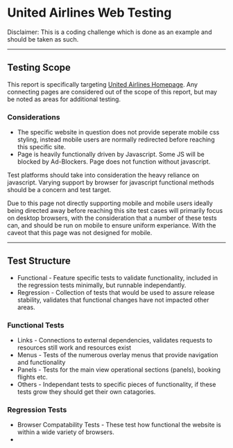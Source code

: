 # United Airlines Web Testing #

Disclaimer: This is a coding challenge which is done as an example and should be taken as such.

---

## Testing Scope ##

This report is specifically targeting [United Airlines Homepage](https://www.united.com/ual/en/us/). Any connecting pages are considered out of the scope of this report, but may be noted as areas for additional testing.

### Considerations ###

* The specific website in question does not provide seperate mobile css styling, instead mobile users are normally redirected before reaching this specific site.
* Page is heavily functionally driven by Javascript. Some JS will be blocked by Ad-Blockers. Page does not function without javascript.

Test platforms should take into consideration the heavy reliance on javascript. Varying support by browser for javascript functional methods should be a concern and test target.

Due to this page not directly supporting mobile and mobile users ideally being directed away before reaching this site test cases will primarily focus on desktop browsers, with the consideration that a number of these tests can, and should be run on mobile to ensure uniform experiance. With the caveot that this page was not designed for mobile.

---

## Test Structure ##

* Functional - Feature specific tests to validate functionality, included in the regression tests minimally, but runnable independantly.
* Regression - Collection of tests that would be used to assure release stability, validates that functional changes have not impacted other areas.

### Functional Tests ###
* Links - Connections to external dependencies, validates requests to resources still work and resources exist
* Menus - Tests of the numerous overlay menus that provide navigation and functionality
* Panels - Tests for the main view operational sections (panels), booking flights etc.
* Others - Independant tests to specific pieces of functionality, if these tests grow they should get their own catagories.

### Regression Tests ###
* Browser Compatability Tests - These test how functional the website is within a wide variety of browsers.
* 